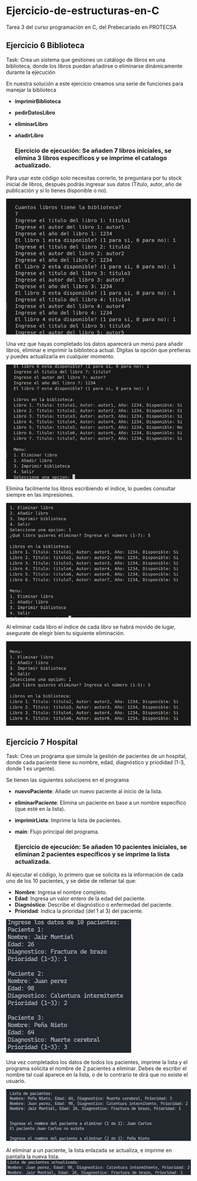 # Ejercicio-de-estructuras-en-C
Tarea 3 del curso programación en C, del Prebecariado en PROTECSA 

## Ejercicio 6 Biblioteca
Task: Crea un sistema que gestiones un catálogo de libros en una biblioteca, donde los libros puedan añadirse o eliminarse dinámicamente durante la ejecución 

En nuestra solución a este ejercicio creamos una serie de funciones para manejar la biblioteca  

- **imprimirBiblioteca**
- **pedirDatosLibro**
- **eliminarLibro**
- **añadirLibro**

  ### Ejercicio de ejecución: Se añaden 7 libros iniciales, se elimina 3 libros específicos y se imprime el catalogo actualizado.
Para usar este código solo necesitas correrlo, te preguntara por tu stock inicial de libros, después podrás ingresar sus datos (Título, autor, año de publicación y si lo tienes disponible o no).

![Ingresamos 7 libros](capturas/Agregar7Libros.png)
<br>

Una vez que hayas completado los datos aparecerá un menú para añadir libros, eliminar e imprimir la biblioteca actual. DIgitas la opción que prefieras y puedes actualizarla en cualquier momento.

![Menú desplegado](capturas/imprimirMenu.png)
<br>

Elimina facilmente los libros escribiendo el índice, lo puedes consultar siempre en las impresiones.

![Eliminando libro 5](capturas/eliminando.png)
<br>

Al eliminar cada libro el indice de cada libro se habrá movido de lugar, asegurate de elegir bien tu siguiente eliminación. 

![Catalogo actualizado al eliminar 3 libros](capturas/resultadoFInal.png)


## Ejercicio 7 Hospital
Task: Crea un programa que simule la gestión de pacientes de un hospital, donde cada paciente tiene su nombre, edad, diagnóstico y priodidad (1-3, donde 1 es urgente).

Se tienen las siguientes solucioens en el programa
- **nuevoPaciente**: Añade un nuevo paciente al inicio de la lista. 
- **eliminarPaciente**: Elimina un paciente en base a un nombre específico (que esté en la lista).
- **imprimirLista**: Imprime la lista de pacientes.
- **main**: Flujo principal del programa.

  ### Ejercicio de ejecución: Se añaden 10 pacientes iniciales, se eliminan 2 pacientes específicos y se imprime la lista actualizada.
Al ejecutar el código, lo primero que se solicita es la información de cada uno de los 10 pacientes, y se debe de rellenar tal que:
- **Nombre**: Ingresa el nombre completo.
- **Edad**: Ingresa un valor entero de la edad del paciente.
- **Diagnóstico**: Describe el diagnóstico o enfermedad del paciente.
- **Prioridad**: Indica la prioridad (del 1 al 3) del paciente.

![Ingresamos 10 pacientes con sus datos](capturas/AgregarPacientes.png)
<br>

Una vez completados los datos de todos los pacientes, imprime la lista y el programa solicita el nombre de 2 pacientes a eliminar. Debes de escribir el nombre tal cual aparece en la lista, o de lo contrario te dirá que no existe el usuario.

![Borramos a 2 personas](capturas/EliminarPacientes.png)
<br>

Al eliminar a un paciente, la lista enlazada se actualiza, e imprime en pantalla la nueva lista.
![Lista Final](capturas/ListaFinal.png)
<br>